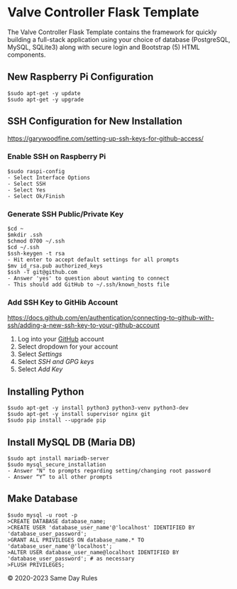 # Valve Controller Flask Template

The Valve Controller Flask Template contains the framework for quickly building a full-stack application using your choice of
database (PostgreSQL, MySQL, SQLite3) along with secure login and Bootstrap (5) HTML components.

## New Raspberry Pi Configuration
```
$sudo apt-get -y update
$sudo apt-get -y upgrade
```
## SSH Configuration for New Installation
https://garywoodfine.com/setting-up-ssh-keys-for-github-access/
### Enable SSH on Raspberry Pi
```
$sudo raspi-config
- Select Interface Options
- Select SSH
- Select Yes
- Select Ok/Finish
```
### Generate SSH Public/Private Key
```
$cd ~
$mkdir .ssh
$chmod 0700 ~/.ssh
$cd ~/.ssh
$ssh-keygen -t rsa
- Hit enter to accept default settings for all prompts
$mv id_rsa.pub authorized_keys
$ssh -T git@github.com
- Answer 'yes' to question about wanting to connect
- This should add GitHub to ~/.ssh/known_hosts file
```
### Add SSH Key to GitHib Account
https://docs.github.com/en/authentication/connecting-to-github-with-ssh/adding-a-new-ssh-key-to-your-github-account

1. Log into your [GitHub](https://github.com) account
2. Select dropdown for your account
3. Select *Settings*
4. Select *SSH and GPG keys*
5. Select *Add Key*


## Installing Python
```
$sudo apt-get -y install python3 python3-venv python3-dev
$sudo apt-get -y install supervisor nginx git
$sudo pip install --upgrade pip
```
## Install MySQL DB (Maria DB)
```
$sudo apt install mariadb-server
$sudo mysql_secure_installation
- Answer "N" to prompts regarding setting/changing root password
- Answer “Y” to all other prompts
```
## Make Database
```
$sudo mysql -u root -p
>CREATE DATABASE database_name;
>CREATE USER 'database_user_name'@'localhost' IDENTIFIED BY 'database_user_password';
>GRANT ALL PRIVILEGES ON database_name.* TO 'database_user_name'@'localhost';
>ALTER USER database_user_name@localhost IDENTIFIED BY 'database_user_password'; # as necessary
>FLUSH PRIVILEGES;
```
&copy; 2020-2023 Same Day Rules
